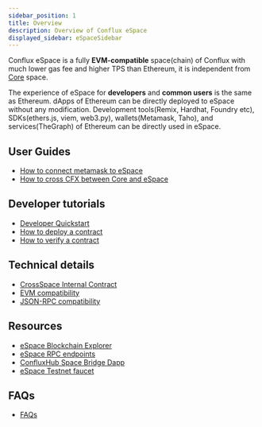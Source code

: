 ```yaml
---
sidebar_position: 1
title: Overview
description: Overview of Conflux eSpace
displayed_sidebar: eSpaceSidebar
---
```


Conflux eSpace is a fully **EVM-compatible** space(chain) of Conflux with much lower gas fee and higher TPS than Ethereum, it is independent from [Core](../core/core.mdx) space.

The experience of eSpace for **developers** and **common users** is the same as Ethereum. dApps of Ethereum can be directly deployed to eSpace without any modification.
Development tools(Remix, Hardhat, Foundry etc), SDKs(ethers.js, viem, web3.py), wallets(Metamask, Taho), and services(TheGraph) of Ethereum can be directly used in eSpace.

## User Guides

- [How to connect metamask to eSpace](./UserGuide.md)
- [How to cross CFX between Core and eSpace](../general/tutorials/transferring-funds/transfer-funds-across-spaces)

## Developer tutorials

- [Developer Quickstart](./DeveloperQuickstart.md)
- [How to deploy a contract](./tutorials/deployContract/hardhatAndFoundry.md)
- [How to verify a contract](./tutorials/VerifyContracts.md)

## Technical details

- [CrossSpace Internal Contract](./build/cross-space-bridge.md)
- [EVM compatibility](./build/evm-compatibility.md)
- [JSON-RPC compatibility](./build/jsonrpc-compatibility.md)

## Resources

- [eSpace Blockchain Explorer](https://evm.confluxscan.io/)
- [eSpace RPC endpoints](./network-endpoints.md)
- [ConfluxHub Space Bridge Dapp](https://confluxhub.io/espace-bridge/cross-space)
- [eSpace Testnet faucet](https://efaucet.confluxnetwork.org/)

## FAQs

- [FAQs](./FAQs.md)
